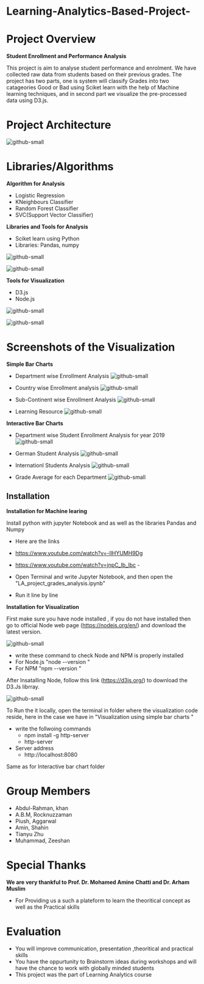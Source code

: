# Learning-Analytics-Based-Project-

# Project Overview

 **Student Enrollment and Performance Analysis**
  
  This project is aim to analyse student performance and enrolment.  We have collected raw data from students based on their previous grades. The project has two parts, one is system will classify Grades into two catageories Good or Bad using Sciket learn with the help of Machine learning techniques, and in second part we visualize the pre-processed data using D3.js.
  
# Project Architecture

![github-small](https://user-images.githubusercontent.com/41241181/52514869-e76b1200-2c15-11e9-868c-de81e0f0f0b8.png)

# Libraries/Algorithms

**Algorithm for Analysis**

- Logistic Regression
- KNeighbours Classifier
- Random Forest Classifier 
- SVC(Support Vector Classifier)

**Libraries and Tools for Analysis**

- Sciket learn using Python
- Libraries: Pandas, numpy
	
	
 ![github-small](https://user-images.githubusercontent.com/41241181/52512081-5f7c0c80-2c03-11e9-9450-a6833f67adeb.png)
 
 ![github-small](https://user-images.githubusercontent.com/41241181/52512106-7ae71780-2c03-11e9-975f-62202d529dc6.png)

**Tools for Visualization**

 - D3.js 
 - Node.js
 
 ![github-small](https://user-images.githubusercontent.com/41241181/52514899-226d4580-2c16-11e9-9c0b-e3d91c7533bd.png)

 ![github-small](https://user-images.githubusercontent.com/41241181/52515067-8e9c7900-2c17-11e9-90da-38ad8468c185.png)

# Screenshots of the Visualization

**Simple Bar Charts**

- Department wise Enrollment Analysis 
![github-small](https://user-images.githubusercontent.com/41241181/52512797-2ba2e600-2c07-11e9-9f09-e5493fbc425b.png)

- Country wise Enrollment analysis 
![github-small](https://user-images.githubusercontent.com/41241181/52512800-2d6ca980-2c07-11e9-8cd7-41f329965eef.png)

- Sub-Continent wise Enrollment Analysis 
![github-small](https://user-images.githubusercontent.com/41241181/52512802-2f366d00-2c07-11e9-8396-fadd5878a26a.png)

- Learning Resource 
![github-small](https://user-images.githubusercontent.com/41241181/52512804-30679a00-2c07-11e9-919b-fa1f0ed80b46.png)

**Interactive Bar Charts**

- Department wise Student Enrollment Analysis for year 2019
![github-small](https://user-images.githubusercontent.com/41241181/52513091-c819b800-2c08-11e9-88ce-99881fe4cdaf.png)

- German Student Analysis 
![github-small](https://user-images.githubusercontent.com/41241181/52513094-cb14a880-2c08-11e9-9a3e-0d6767f5018c.png)

- Internationl Students Analysis
![github-small](https://user-images.githubusercontent.com/41241181/52513095-ccde6c00-2c08-11e9-9bdf-33bb0f8d7082.png)

- Grade Average for each Department 
![github-small](https://user-images.githubusercontent.com/41241181/52513097-ce0f9900-2c08-11e9-8615-4d75981dd8ac.png)

## Installation

**Installation for Machine learing**

Install python with jupyter Notebook and as well as the libraries Pandas and Numpy 

- Here are the links 

- https://www.youtube.com/watch?v=-llHYUMH9Dg

- https://www.youtube.com/watch?v=jnpC_Ib_lbc
                 - 

- Open Terminal and write Jupyter Notebook, and then open the "LA_project_grades_analysis.ipynb" 
- Run it line by line 

**Installation for Visualization**

First make sure you have node installed , if you do not have installed then go to official Node web page (https://nodejs.org/en/) and download the latest version. 

![github-small](https://user-images.githubusercontent.com/41241181/52513674-acb0ac00-2c0c-11e9-9b87-3f36287926ba.png)

- write these command to check Node and NPM is properly installed 
- For Node.js "node --version "
- For NPM  "npm --version "

After Insatalling Node, follow this link (https://d3js.org/) to download the D3.Js librray.

![github-small](https://user-images.githubusercontent.com/41241181/52513614-4035ad00-2c0c-11e9-8a32-fc4499a5d3d6.png)

To Run the it locally, open the terminal in folder where the visualization code reside, here in the case we have in "Visualization using simple bar charts " 
- write the follwoing commands 
  - npm install -g http-server
  - http-server 
- Server address
  -  http://localhost:8080
  
Same as for Interactive bar chart folder 

# Group Members

- Abdul-Rahman, khan 
- A.B.M, Rocknuzzaman 
- Piush, Aggarwal
- Amin, Shahin 
- Tianyu Zhu
- Muhammad, Zeeshan 

# Special Thanks 

**We are very thankful to Prof. Dr. Mohamed Amine Chatti and Dr. Arham Muslim**
- For Providing us a such a plateform to learn the theoritical concept as well as the Practical skills

# Evaluation 

- You will improve communication, presentation ,theoritical and practical skills 
- You have the oppurtunity to Brainstorm ideas during workshops and will have the chance to work with globally minded students 
- This project was the part of Learning Analytics course 
